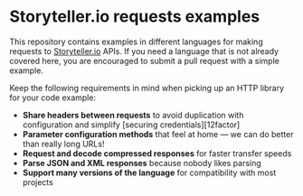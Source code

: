 Storyteller.io requests examples
================================

This repository contains examples in different languages for making requests to [Storyteller.io](http://www.storyteller.io) APIs. If you need a language that is not already covered here, you are encouraged to submit a pull request with a simple example.

Keep the following requirements in mind when picking up an HTTP library for your code example:

 - **Share headers between requests** to avoid duplication with configuration and simplify [securing credentials][12factor]
 - **Parameter configuration methods** that feel at home — we can do better than really long URLs!
 - **Request and decode compressed responses** for faster transfer speeds
 - **Parse JSON and XML responses** because nobody likes parsing
 - **Support many versions of the language** for compatibility with most projects
